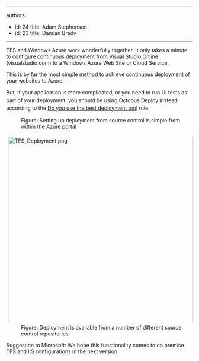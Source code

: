 

---
authors:
  - id: 24
    title: Adam Stephensen
  - id: 23
    title: Damian Brady
---




<span class='intro'> <p>​​TFS and Windows Azure work wonderfully together. It only takes a minute to configure continuous deployment from Visual Studio Online (visualstudio.com) to a Windows Azure Web Site or Cloud Service.</p><p>This is by far the most simple method to achieve continuous deployment of your websites to Azure.</p><span style="line-height&#58;20.8px;">But, if your application is more complicated, or you need to run UI tests as part of your deployment, you should be using Octopus Deploy instead according to the <a href="/Pages/The-best-deployment-tool.aspx">Do you use the best deployment tool</a>​ rule.​</span> </span>

<dl class="image"><dt><img src="/PublishingImages/integrate-source-control.jpg" alt="" /></dt><dd>Figure&#58; Setting up deployment from source control is simple from within the Azure portal</dd></dl><dl class="image"><dt><img src="/PublishingImages/TFS_Deployment.png" alt="TFS_Deployment.png" style="margin&#58;5px;width&#58;500px;" /></dt><dd>Figure&#58; Deployment is available from a number of different source control repositories</dd></dl><p>Suggestion to Microsoft&#58; We hope this functionality comes to on premise TFS and IIS configurations in the next version.​​​</p>



